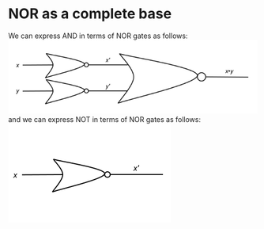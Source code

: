 NOR as a complete base
======================

We can express AND in terms of NOR gates as follows:
![(NOR x) NOR (NOR y)](./AND%20of%20NORs.svg)
and we can express NOT in terms of NOR gates as follows:
![NOR x](./NOT%20of%20NORs.svg)
